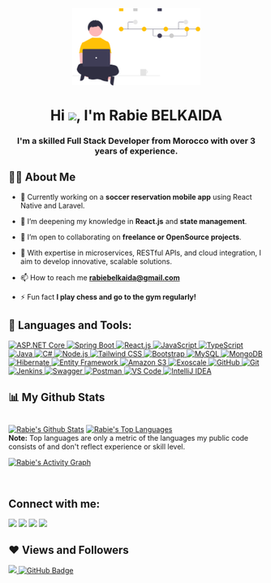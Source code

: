 <div align="center"><a href="#"><img width="50%" height="auto" src="undraw_version_control_re_mg66.svg" height="170px"/></a></div>

<h1 align="center">Hi <img src="https://raw.githubusercontent.com/MartinHeinz/MartinHeinz/master/wave.gif" width="30px">, I'm Rabie BELKAIDA</h1>
<h3 align="center">I'm a skilled Full Stack Developer from Morocco with over 3 years of experience.</h3>

## 🙋‍♂️ About Me

- 🔭 Currently working on a **soccer reservation mobile app** using React Native and Laravel.

- 🌱 I’m deepening my knowledge in **React.js** and **state management**.

- 👯 I’m open to collaborating on **freelance or OpenSource projects**.

- 💼 With expertise in microservices, RESTful APIs, and cloud integration, I aim to develop innovative, scalable solutions.

- 📫 How to reach me **rabiebelkaida@gmail.com**

- ⚡ Fun fact **I play chess and go to the gym regularly!**

## 🚀 Languages and Tools:

<p align="left">
    <a href="https://dotnet.microsoft.com/" target="_blank"> <img src="https://img.icons8.com/color/48/net-framework.png" alt="ASP.NET Core"/> </a> 
    <a href="https://spring.io/projects/spring-boot" target="_blank"> <img src="https://img.icons8.com/color/48/spring-logo.png" alt="Spring Boot"/> </a> 
    <a href="https://reactjs.org/" target="_blank"> <img src="https://img.icons8.com/color/48/react-native.png" alt="React.js"/> </a> 
    <a href="https://developer.mozilla.org/en-US/docs/Web/JavaScript" target="_blank"> <img src="https://img.icons8.com/color/48/javascript.png" alt="JavaScript"/> </a> 
    <a href="https://www.typescriptlang.org/" target="_blank"> <img src="https://img.icons8.com/color/48/typescript.png" alt="TypeScript"/> </a>
    <a href="https://www.java.com" target="_blank"> <img src="https://img.icons8.com/color/48/java-coffee-cup-logo.png" alt="Java"/> </a>
    <a href="https://learn.microsoft.com/en-us/dotnet/csharp/" target="_blank"> <img src="https://img.icons8.com/color/48/c-sharp-logo.png" alt="C#"/> </a>
    <a href="https://nodejs.org/" target="_blank"> <img src="https://img.icons8.com/color/48/nodejs.png" alt="Node.js"/> </a> 
    <a href="https://tailwindcss.com/" target="_blank"> <img src="https://img.icons8.com/color/48/tailwindcss.png" alt="Tailwind CSS"/> </a> 
    <a href="https://getbootstrap.com" target="_blank"> <img src="https://img.icons8.com/color/48/bootstrap.png" alt="Bootstrap"/> </a> 
    <a href="https://www.mysql.com/" target="_blank"> <img src="https://img.icons8.com/fluent/48/mysql-logo.png" alt="MySQL"/> </a> 
    <a href="https://www.mongodb.com/" target="_blank"> <img src="https://img.icons8.com/color/48/mongodb.png" alt="MongoDB"/> </a> 
    <a href="https://hibernate.org/" target="_blank"> <img src="https://img.icons8.com/color/48/hibernate.png" alt="Hibernate"/> </a>
    <a href="https://learn.microsoft.com/en-us/ef/" target="_blank"> <img src="[https://img.icons8.com/color/48/entity-framework.png](https://codeopinion.com/wp-content/uploads/2017/10/Bitmap-MEDIUM_Entity-Framework-Core-Logo_2colors_Square_Boxed_RGB-300x300.png)" alt="Entity Framework"/> </a> 
    <a href="https://aws.amazon.com/s3/" target="_blank"> <img src="https://img.icons8.com/color/48/amazon-web-services.png" alt="Amazon S3"/> </a> 
    <a href="https://www.exoscale.com/" target="_blank"> <img src="https://img.icons8.com/color/48/cloud.png" alt="Exoscale"/> </a> 
    <a href="https://github.com/" target="_blank"> <img src="https://img.icons8.com/color/48/github.png" alt="GitHub"/> </a> 
    <a href="https://git-scm.com/" target="_blank"> <img src="https://img.icons8.com/color/48/git.png" alt="Git"/> </a> 
    <a href="https://www.jenkins.io/" target="_blank"> <img src="https://img.icons8.com/color/48/jenkins.png" alt="Jenkins"/> </a> 
    <a href="https://swagger.io/" target="_blank"> <img src="https://img.icons8.com/color/48/swagger.png" alt="Swagger"/> </a> 
    <a href="https://postman.com" target="_blank"> <img src="https://www.vectorlogo.zone/logos/getpostman/getpostman-icon.svg" width="45" height="45" alt="Postman"/> </a> 
    <a href="https://code.visualstudio.com/" target="_blank"> <img src="https://img.icons8.com/color/48/visual-studio-code-2019.png" alt="VS Code"/> </a> 
    <a href="https://www.jetbrains.com/idea/" target="_blank"> <img src="https://img.icons8.com/color/48/intellij-idea.png" alt="IntelliJ IDEA"/> </a> 
</p>

## 📊 My Github Stats

<br/>
<a href="https://github.com/rabiebe/github-readme-stats"><img alt="Rabie's Github Stats" src="https://github-readme-stats.vercel.app/api?username=rabiebe&show_icons=true&count_private=true&theme=react&hide_border=true&bg_color=0D1117" /></a>
<a href="https://github.com/rabiebe/github-readme-stats"><img alt="Rabie's Top Languages" src="https://github-readme-stats.vercel.app/api/top-langs/?username=rabiebe&langs_count=8&count_private=true&layout=compact&theme=react&hide_border=true&bg_color=0D1117" /></a>
<br/>
<b>Note:</b> Top languages are only a metric of the languages my public code consists of and don't reflect experience or skill level.

<br/>

<a href="https://github.com/rabiebe/github-readme-activity-graph"><img alt="Rabie's Activity Graph" src="https://activity-graph.herokuapp.com/graph?username=rabiebe&bg_color=0D1117&color=5BCDEC&line=5BCDEC&point=FFFFFF&hide_border=true" /></a>

<br/>

## Connect with me:
<p align="left">
<a href="https://www.linkedin.com/in/rabie-belkaida/"><img src="https://img.icons8.com/fluent/48/linkedin.png"/></a>
<a href="https://twitter.com/r_belkaida"><img src="https://img.icons8.com/fluent/48/twitter.png"/></a>
<a href="https://www.instagram.com/belpublisher/"><img src="https://img.icons8.com/fluent/48/instagram-new.png"/></a>
<a href="https://www.youtube.com/channel/UCuSc8AMU8_jMtt-KIJCwLCw"><img src="https://img.icons8.com/color/48/youtube-play.png"/></a>
</p>

## ❤ Views and Followers
<a href="https://github.com/Meghna-DAS/github-profile-views-counter">
    <img src="https://komarev.com/ghpvc/?username=rabiebe">
</a>
<a href="https://github.com/rabiebe?tab=followers"><img src="https://img.shields.io/github/followers/rabiebe?label=Followers&style=social" alt="GitHub Badge"></a> 
